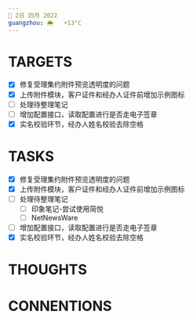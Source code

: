 ```yaml
---
📆 2日 四月 2022
guangzhou: 🌦   +13°C
---
```


# TARGETS
- [x] 修复受理集约附件预览透明度的问题
- [x] 上传附件模块，客户证件和经办人证件前增加示例图标
- [ ] 处理待整理笔记
- [ ] 增加配置接口，读取配置进行是否走电子签章
- [x] 实名校验环节，经办人姓名校验去除空格

# TASKS
- [x] 修复受理集约附件预览透明度的问题
- [x] 上传附件模块，客户证件和经办人证件前增加示例图标
- [ ] 处理待整理笔记
	- [ ] 印象笔记-尝试使用简悦
	- [ ] NetNewsWare
- [ ] 增加配置接口，读取配置进行是否走电子签章
- [x] 实名校验环节，经办人姓名校验去除空格

# THOUGHTS

# CONNENTIONS